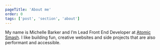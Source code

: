 ```yaml
---
pageTitle: 'About me'
order: 0
tags: ['post', 'section', 'about']
---
```


My name is Michelle Barker and I’m Lead Front End Developer at [Atomic Smash](https://atomicsmash.co.uk). I like building fun, creative websites and side projects that are also performant and accessible.
